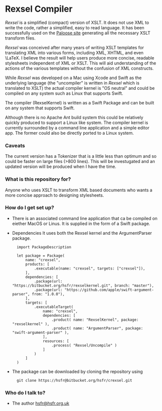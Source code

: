 # Rexsel Compiler #

*Rexsel* is a simplified (compact) version of XSLT. It does not use
XML to write the code, rather a simplified, easy to read language.
It has been successfully used on the [Paloose site](https://www.paloose.org)
generating all the necessary XSLT transform files.

*Rexsel* was conceived after many years of writing XSLT templates for translating XML
into various forms, including XML, XHTML, and even \LaTeX.
I believe the result will help users produce more concise,
readable stylesheets independent of XML or XSLT.
This will aid understanding of the actions of the various templates without the
confusion of XML constructs.

While *Rexsel* was developed on a Mac using Xcode and Swift
as the underlying language (the "uncompiler"
is written in *Rexsel* which is translated to XSLT)
the actual compiler kernel is "OS neutral" and could be compiled
on any system such as Linux that supports Swift. 

The compiler (RexselKernel) is written as a Swift Package
and can be built on any system that supports Swift.

Although there is no Apache Ant build system this could be
relatively quickly produced to support a Linux like system.
The compiler kernel is currently surrounded by 
a command line application and a simple editor app. The former
could also be directly ported to a Linux system. 

### Caveats ###

The current version has a Tokenizer that is a little less than optimum and so
could be faster on large files (>800 lines). This will be investugated and
an updated version will be produced when I have the time.

### What is this repository for? ###

Anyone who uses XSLT to transform XML based documents who
wants a more concise approach to designing stylesheets.

### How do I get set up? ###

* There is an associated command line application that ca be compiled on eiether MacOS or Linus.
It is supplied in the form of a Swift package.

* Dependencies
It uses both the Rexsel kernel and the ArgumentParser
package.

        import PackageDescription

        let package = Package(
            name: "crexsel",
            products: [
                .executable(name: "crexsel", targets: ["crexsel"]),
            ],
            dependencies: [
                .package(url: "https://bitbucket.org/hsfr/rexselkernel.git", branch: "master"),
                .package(url: "https://github.com/apple/swift-argument-parser", from: "1.0.0"),
            ],
            targets: [
                .executableTarget(
                    name: "crexsel",
                    dependencies: [
                        .product( name: "RexselKernel", package: "rexselkernel" ),
                        .product( name: "ArgumentParser", package: "swift-argument-parser" ),
                    ],
                    resources: [
                        .process( "Rexsel/Uncompile" )
                    ]
                )
            ]
        )
 
* The package can be downloaded by cloning the repository using

        git clone https://hsfr@bitbucket.org/hsfr/crexsel.git

### Who do I talk to? ###

* The author <hsfr@hsfr.org.uk>
